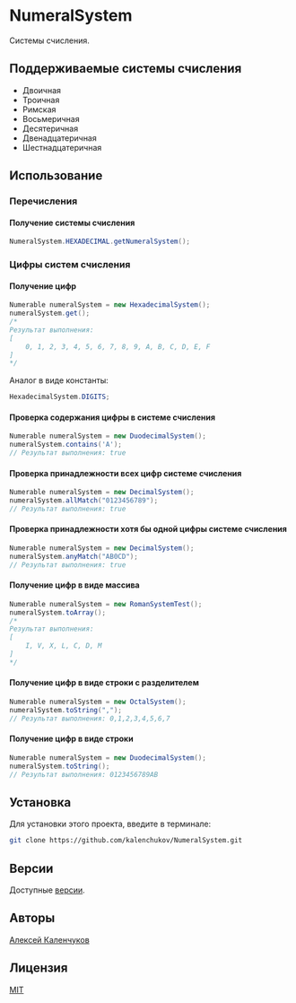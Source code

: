 # NumeralSystem

Системы счисления.

## Поддерживаемые системы счисления

* Двоичная
* Троичная
* Римская
* Восьмеричная
* Десятеричная
* Двенадцатеричная
* Шестнадцатеричная

## Использование

### Перечисления

#### Получение системы счисления

```java
NumeralSystem.HEXADECIMAL.getNumeralSystem();
```

### Цифры систем счисления 

#### Получение цифр

```java
Numerable numeralSystem = new HexadecimalSystem();
numeralSystem.get();
/*
Результат выполнения:
[
    0, 1, 2, 3, 4, 5, 6, 7, 8, 9, A, B, C, D, E, F
]
*/
```

Аналог в виде константы:

```java
HexadecimalSystem.DIGITS;
```

#### Проверка содержания цифры в системе счисления

```java
Numerable numeralSystem = new DuodecimalSystem();
numeralSystem.contains('A');
// Результат выполнения: true
```

#### Проверка принадлежности всех цифр системе счисления

```java
Numerable numeralSystem = new DecimalSystem();
numeralSystem.allMatch("0123456789");
// Результат выполнения: true
```

#### Проверка принадлежности хотя бы одной цифры системе счисления

```java
Numerable numeralSystem = new DecimalSystem();
numeralSystem.anyMatch("AB0CD");
// Результат выполнения: true
```

#### Получение цифр в виде массива

```java
Numerable numeralSystem = new RomanSystemTest();
numeralSystem.toArray();
/*
Результат выполнения:
[
    I, V, X, L, C, D, M
]
*/
```

#### Получение цифр в виде строки с разделителем

```java
Numerable numeralSystem = new OctalSystem();
numeralSystem.toString(",");
// Результат выполнения: 0,1,2,3,4,5,6,7
```

#### Получение цифр в виде строки

```java
Numerable numeralSystem = new DuodecimalSystem();
numeralSystem.toString();
// Результат выполнения: 0123456789AB
```

## Установка

Для установки этого проекта, введите в терминале:

```bash
git clone https://github.com/kalenchukov/NumeralSystem.git
```

## Версии

Доступные [версии](https://github.com/kalenchukov/NumeralSystem/releases).

## Авторы

[Алексей Каленчуков](https://github.com/kalenchukov)

## Лицензия

[MIT](https://opensource.org/licenses/MIT)
